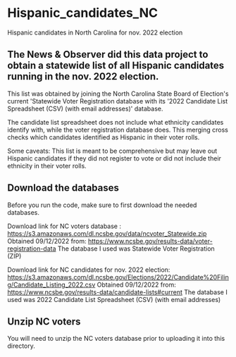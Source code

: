 # Hispanic_candidates_NC
Hispanic candidates in North Carolina for nov. 2022 election 

## The News & Observer did this data project to obtain a statewide list of all Hispanic candidates running in the nov. 2022 election. 

This list was obtained by joining the North Carolina State Board of Election's current 'Statewide Voter Registration database with its '2022 Candidate List Spreadsheet (CSV) (with email addresses)' database.  

The candidate list spreadsheet does not include what ethnicity candidates identify with, while the voter registration database does. This merging cross checks which candidates identified as Hispanic in their voter rolls.

Some caveats: This list is meant to be comprehensive but may leave out Hispanic candidates if they did not register to vote or did not include their ethnicity in their voter rolls. 


## Download the databases
Before you run the code, make sure to first download the needed databases.  

Download link for NC voters database :  https://s3.amazonaws.com/dl.ncsbe.gov/data/ncvoter_Statewide.zip
Obtained 09/12/2022 from: https://www.ncsbe.gov/results-data/voter-registration-data 
The database I used was Statewide Voter Registration (ZIP) 

Download link for NC candidates for nov. 2022 election:  https://s3.amazonaws.com/dl.ncsbe.gov/Elections/2022/Candidate%20Filing/Candidate_Listing_2022.csv 
Obtained 09/12/2022 from: https://www.ncsbe.gov/results-data/candidate-lists#current
The database I used was 2022 Candidate List Spreadsheet (CSV) (with email addresses) 

## Unzip NC voters
You will need to unzip the NC voters database prior to uploading it into this directory. 

